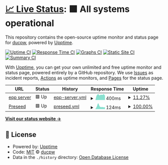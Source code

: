 # [📈 Live Status](https://status.cu.al): <!--live status--> **🟩 All systems operational**

This repository contains the open-source uptime monitor and status page for [ducpw](https://status.cu.al), powered by [Upptime](https://github.com/upptime/upptime).

[![Uptime CI](https://github.com/ducpw/status/workflows/Uptime%20CI/badge.svg)](https://github.com/ducpw/status/actions?query=workflow%3A%22Uptime+CI%22)
[![Response Time CI](https://github.com/ducpw/status/workflows/Response%20Time%20CI/badge.svg)](https://github.com/ducpw/status/actions?query=workflow%3A%22Response+Time+CI%22)
[![Graphs CI](https://github.com/ducpw/status/workflows/Graphs%20CI/badge.svg)](https://github.com/ducpw/status/actions?query=workflow%3A%22Graphs+CI%22)
[![Static Site CI](https://github.com/ducpw/status/workflows/Static%20Site%20CI/badge.svg)](https://github.com/ducpw/status/actions?query=workflow%3A%22Static+Site+CI%22)
[![Summary CI](https://github.com/ducpw/status/workflows/Summary%20CI/badge.svg)](https://github.com/ducpw/status/actions?query=workflow%3A%22Summary+CI%22)

With [Upptime](https://upptime.js.org), you can get your own unlimited and free uptime monitor and status page, powered entirely by a GitHub repository. We use [Issues](https://github.com/ducpw/status/issues) as incident reports, [Actions](https://github.com/ducpw/status/actions) as uptime monitors, and [Pages](https://status.cu.al) for the status page.

<!--start: status pages-->
<!-- This summary is generated by Upptime (https://github.com/upptime/upptime) -->
<!-- Do not edit this manually, your changes will be overwritten -->
<!-- prettier-ignore -->
| URL | Status | History | Response Time | Uptime |
| --- | ------ | ------- | ------------- | ------ |
| <img alt="" src="https://favicons.githubusercontent.com/139.99.46.78" height="13"> [epp server](http://139.99.46.78) | 🟩 Up | [epp-server.yml](https://github.com/ducpw/status/commits/HEAD/history/epp-server.yml) | <details><summary><img alt="Response time graph" src="./graphs/epp-server/response-time-week.png" height="20"> 400ms</summary><br><a href="https://status.cu.al/history/epp-server"><img alt="Response time 400" src="https://img.shields.io/endpoint?url=https%3A%2F%2Fraw.githubusercontent.com%2Fducpw%2Fstatus%2FHEAD%2Fapi%2Fepp-server%2Fresponse-time.json"></a><br><a href="https://status.cu.al/history/epp-server"><img alt="24-hour response time 397" src="https://img.shields.io/endpoint?url=https%3A%2F%2Fraw.githubusercontent.com%2Fducpw%2Fstatus%2FHEAD%2Fapi%2Fepp-server%2Fresponse-time-day.json"></a><br><a href="https://status.cu.al/history/epp-server"><img alt="7-day response time 400" src="https://img.shields.io/endpoint?url=https%3A%2F%2Fraw.githubusercontent.com%2Fducpw%2Fstatus%2FHEAD%2Fapi%2Fepp-server%2Fresponse-time-week.json"></a><br><a href="https://status.cu.al/history/epp-server"><img alt="30-day response time 397" src="https://img.shields.io/endpoint?url=https%3A%2F%2Fraw.githubusercontent.com%2Fducpw%2Fstatus%2FHEAD%2Fapi%2Fepp-server%2Fresponse-time-month.json"></a><br><a href="https://status.cu.al/history/epp-server"><img alt="1-year response time 400" src="https://img.shields.io/endpoint?url=https%3A%2F%2Fraw.githubusercontent.com%2Fducpw%2Fstatus%2FHEAD%2Fapi%2Fepp-server%2Fresponse-time-year.json"></a></details> | <details><summary><a href="https://status.cu.al/history/epp-server">11.27%</a></summary><a href="https://status.cu.al/history/epp-server"><img alt="All-time uptime 8.72%" src="https://img.shields.io/endpoint?url=https%3A%2F%2Fraw.githubusercontent.com%2Fducpw%2Fstatus%2FHEAD%2Fapi%2Fepp-server%2Fuptime.json"></a><br><a href="https://status.cu.al/history/epp-server"><img alt="24-hour uptime 78.87%" src="https://img.shields.io/endpoint?url=https%3A%2F%2Fraw.githubusercontent.com%2Fducpw%2Fstatus%2FHEAD%2Fapi%2Fepp-server%2Fuptime-day.json"></a><br><a href="https://status.cu.al/history/epp-server"><img alt="7-day uptime 11.27%" src="https://img.shields.io/endpoint?url=https%3A%2F%2Fraw.githubusercontent.com%2Fducpw%2Fstatus%2FHEAD%2Fapi%2Fepp-server%2Fuptime-week.json"></a><br><a href="https://status.cu.al/history/epp-server"><img alt="30-day uptime 6.97%" src="https://img.shields.io/endpoint?url=https%3A%2F%2Fraw.githubusercontent.com%2Fducpw%2Fstatus%2FHEAD%2Fapi%2Fepp-server%2Fuptime-month.json"></a><br><a href="https://status.cu.al/history/epp-server"><img alt="1-year uptime 8.72%" src="https://img.shields.io/endpoint?url=https%3A%2F%2Fraw.githubusercontent.com%2Fducpw%2Fstatus%2FHEAD%2Fapi%2Fepp-server%2Fuptime-year.json"></a></details>
| <img alt="" src="https://favicons.githubusercontent.com/ubuntu.pages.dev" height="13"> [Preseed](https://ubuntu.pages.dev) | 🟩 Up | [preseed.yml](https://github.com/ducpw/status/commits/HEAD/history/preseed.yml) | <details><summary><img alt="Response time graph" src="./graphs/preseed/response-time-week.png" height="20"> 124ms</summary><br><a href="https://status.cu.al/history/preseed"><img alt="Response time 116" src="https://img.shields.io/endpoint?url=https%3A%2F%2Fraw.githubusercontent.com%2Fducpw%2Fstatus%2FHEAD%2Fapi%2Fpreseed%2Fresponse-time.json"></a><br><a href="https://status.cu.al/history/preseed"><img alt="24-hour response time 86" src="https://img.shields.io/endpoint?url=https%3A%2F%2Fraw.githubusercontent.com%2Fducpw%2Fstatus%2FHEAD%2Fapi%2Fpreseed%2Fresponse-time-day.json"></a><br><a href="https://status.cu.al/history/preseed"><img alt="7-day response time 124" src="https://img.shields.io/endpoint?url=https%3A%2F%2Fraw.githubusercontent.com%2Fducpw%2Fstatus%2FHEAD%2Fapi%2Fpreseed%2Fresponse-time-week.json"></a><br><a href="https://status.cu.al/history/preseed"><img alt="30-day response time 113" src="https://img.shields.io/endpoint?url=https%3A%2F%2Fraw.githubusercontent.com%2Fducpw%2Fstatus%2FHEAD%2Fapi%2Fpreseed%2Fresponse-time-month.json"></a><br><a href="https://status.cu.al/history/preseed"><img alt="1-year response time 116" src="https://img.shields.io/endpoint?url=https%3A%2F%2Fraw.githubusercontent.com%2Fducpw%2Fstatus%2FHEAD%2Fapi%2Fpreseed%2Fresponse-time-year.json"></a></details> | <details><summary><a href="https://status.cu.al/history/preseed">100.00%</a></summary><a href="https://status.cu.al/history/preseed"><img alt="All-time uptime 100.00%" src="https://img.shields.io/endpoint?url=https%3A%2F%2Fraw.githubusercontent.com%2Fducpw%2Fstatus%2FHEAD%2Fapi%2Fpreseed%2Fuptime.json"></a><br><a href="https://status.cu.al/history/preseed"><img alt="24-hour uptime 100.00%" src="https://img.shields.io/endpoint?url=https%3A%2F%2Fraw.githubusercontent.com%2Fducpw%2Fstatus%2FHEAD%2Fapi%2Fpreseed%2Fuptime-day.json"></a><br><a href="https://status.cu.al/history/preseed"><img alt="7-day uptime 100.00%" src="https://img.shields.io/endpoint?url=https%3A%2F%2Fraw.githubusercontent.com%2Fducpw%2Fstatus%2FHEAD%2Fapi%2Fpreseed%2Fuptime-week.json"></a><br><a href="https://status.cu.al/history/preseed"><img alt="30-day uptime 100.00%" src="https://img.shields.io/endpoint?url=https%3A%2F%2Fraw.githubusercontent.com%2Fducpw%2Fstatus%2FHEAD%2Fapi%2Fpreseed%2Fuptime-month.json"></a><br><a href="https://status.cu.al/history/preseed"><img alt="1-year uptime 100.00%" src="https://img.shields.io/endpoint?url=https%3A%2F%2Fraw.githubusercontent.com%2Fducpw%2Fstatus%2FHEAD%2Fapi%2Fpreseed%2Fuptime-year.json"></a></details>

<!--end: status pages-->

[**Visit our status website →**](https://status.cu.al)

## 📄 License

- Powered by: [Upptime](https://github.com/upptime/upptime)
- Code: [MIT](./LICENSE) © [ducpw](https://status.cu.al)
- Data in the `./history` directory: [Open Database License](https://opendatacommons.org/licenses/odbl/1-0/)
